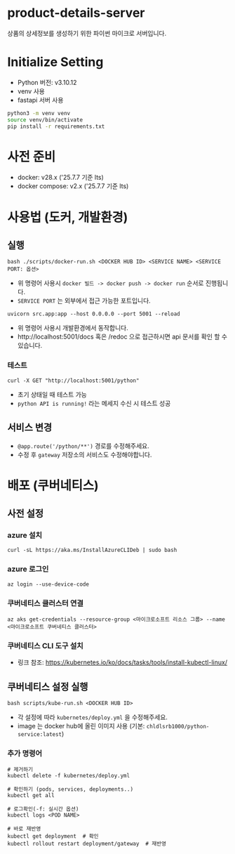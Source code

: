# product-details-server
상품의 상세정보를 생성하기 위한 파이썬 마이크로 서버입니다.

# Initialize Setting
- Python 버전: v3.10.12
- venv 사용
- fastapi 서버 사용

```sh
python3 -m venv venv
source venv/bin/activate
pip install -r requirements.txt
```

# 사전 준비
- docker: v28.x ('25.7.7 기준 lts)
- docker compose: v2.x ('25.7.7 기준 lts)

# 사용법 (도커, 개발환경)

## 실행

```
bash ./scripts/docker-run.sh <DOCKER HUB ID> <SERVICE NAME> <SERVICE PORT: 옵션>
```
- 위 명령어 사용시 `docker 빌드 -> docker push -> docker run` 순서로 진행됩니다.
- `SERVICE PORT` 는 외부에서 접근 가능한 포트입니다.

```
uvicorn src.app:app --host 0.0.0.0 --port 5001 --reload
```
- 위 명령어 사용시 개발환경에서 동작합니다.
- http://localhost:5001/docs 혹은 /redoc 으로 접근하시면 api 문서를 확인 할 수 있습니다.

### 테스트

```
curl -X GET "http://localhost:5001/python"
```
- 초기 상태일 때 테스트 가능
- `python API is running!` 라는 메세지 수신 시 테스트 성공

## 서비스 변경

- `@app.route('/python/**')` 경로를 수정해주세요.
- 수정 후 `gateway` 저장소의 서비스도 수정해야합니다.

# 배포 (쿠버네티스)

## 사전 설정

### azure 설치

```
curl -sL https://aka.ms/InstallAzureCLIDeb | sudo bash
```

### azure 로그인

```
az login --use-device-code
```

### 쿠버네티스 클러스터 연결

```
az aks get-credentials --resource-group <마이크로소프트 리소스 그룹> --name <마이크로소프트 쿠버네티스 클러스터>
```

### 쿠버네티스 CLI 도구 설치
- 링크 참조: https://kubernetes.io/ko/docs/tasks/tools/install-kubectl-linux/

## 쿠버네티스 설정 실행

```
bash scripts/kube-run.sh <DOCKER HUB ID>
```

- 각 설정에 따라 `kubernetes/deploy.yml` 을 수정해주세요.
- image 는 docker hub에 올린 이미지 사용 (기본: `chldlsrb1000/python-service:latest`)

### 추가 명령어

```
# 제거하기
kubectl delete -f kubernetes/deploy.yml

# 확인하기 (pods, services, deployments..)
kubectl get all

# 로그확인(-f: 실시간 옵션)
kubectl logs <POD NAME>

# 바로 재반영
kubectl get deployment  # 확인
kubectl rollout restart deployment/gateway  # 재반영
```
